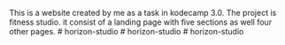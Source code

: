 This is a website created by me as a task in kodecamp 3.0.
The project is fitness studio.
it consist of a landing page with five sections as well four other pages.
#   h o r i z o n - s t u d i o  
 #   h o r i z o n - s t u d i o  
 # horizon-studio
